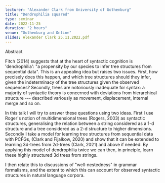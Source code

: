 ```yaml
---
lecturer: "Alexander Clark from University of Gothenburg"
title: "Dendrophilia squared"
type: seminar
date: 2022-11-25
duration: "2 hours"
venue: "Gothenburg and Online"
slides: Alexander Clark 25.11.2022.pdf
---
```


Abstract

Fitch (2014) suggests that at the heart of syntactic cognition is 'dendrophilia': "a propensity by our species to infer tree structures from sequential data". This is an appealing idea but raises two issues. First, how precisely does this happen, and which tree structures should they infer, given the indeterminacy of the tree structures given the observed sequences? Secondly, trees are notoriously inadequate for syntax: a majority of syntactic theory is concerned with deviations from hierarchical structure --- described variously as movement, displacement, internal merge and so on.

In this talk I will try to answer these questions using two ideas. First I use Roger's notion of multidimensional trees (Rogers, 2003) as syntactic structures, generalising the relation between a string considered as a 1-d structure and a tree considered as a 2-d structure to higher dimensions.
Secondly I take a model for learning tree structures from sequential data with PCFGs, (Clark and Fijalkow, 2020) and show that it can be extended to learning 3d-trees from 2d-trees (Clark, 2021) and above if needed. By applying this model of dendrophilia twice we can then, in principle, learn these highly structured 3d trees from strings.

I then relate this to discussions of "well-nestedness" in grammar formalisms, and the extent to which this can account for observed syntactic structures in natural language corpora.

